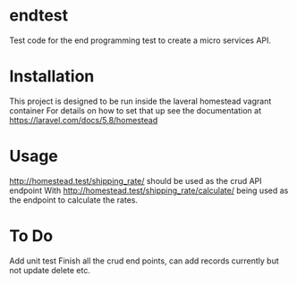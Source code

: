 # endtest
Test code for the end programming test to create a micro services API.

# Installation
This project is designed to be run inside the laveral homestead vagrant container
For details on how to set that up see the documentation at https://laravel.com/docs/5.8/homestead 

# Usage
http://homestead.test/shipping_rate/ should be used as the crud API endpoint
With http://homestead.test/shipping_rate/calculate/ being used as the endpoint to calculate the rates.

# To Do
Add unit test
Finish all the crud end points, can add records currently but not update delete etc.
